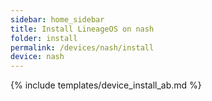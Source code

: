 ```yaml
---
sidebar: home_sidebar
title: Install LineageOS on nash
folder: install
permalink: /devices/nash/install
device: nash
---
```

{% include templates/device_install_ab.md %}
